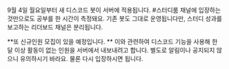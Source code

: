 9월 4일 월요일부터 새 디스코드 봇이 서버에 적용됩니다. #스터디룸 채널에 입장하는 것만으로도 공부를 한 시간이 측정돼요. 기존 봇도 그대로 운영됩니다만, 스터디 성과를 보고하는 리더보드 채널은 분리됩니다.

**또 신규인원 모집이 있을 예정입니다. ** 이와 관련하여 디스코드 기능을 사용해 한 달 이상 활동이 없는 인원을 서버에서 내보내려고 합니다. 별도로 알림이나 공지되지 않으니 유의하시기 바라요. 물론 다시 입장하시면 됩니다.